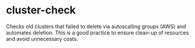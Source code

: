 # cluster-check
Checks old clusters that failed to delete via autoscalling groups (AWS) and automates deletion. This is a good practice to ensure clean-up of resources and avoid unnecessary costs.
